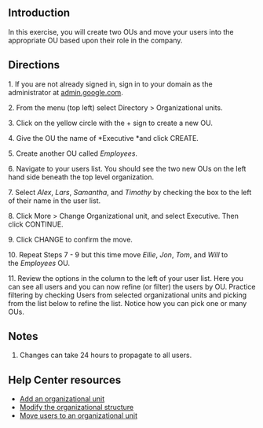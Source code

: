 ## Introduction

In this exercise, you will create two OUs and move your users into the appropriate OU based upon their role in the company.

## Directions

1\. If you are not already signed in, sign in to your domain as the administrator at [admin.google.com](https://admin.google.com/).

2\. From the menu (top left) select Directory > Organizational units.

3\. Click on the yellow circle with the + sign to create a new OU.

4\. Give the OU the name of *Executive *and click CREATE.

5\. Create another OU called *Employees*.

6\. Navigate to your users list. You should see the two new OUs on the left hand side beneath the top level organization.

7\. Select *Alex*, *Lars*, *Samantha*, and *Timothy* by checking the box to the left of their name in the user list.

8\. Click More > Change Organizational unit, and select Executive. Then click CONTINUE.

9\. Click CHANGE to confirm the move.

10\. Repeat Steps 7 - 9 but this time move *Ellie*, *Jon*, *Tom*, and *Will* to the *Employees* OU.

11\. Review the options in the column to the left of your user list. Here you can see all users and you can now refine (or filter) the users by OU. Practice filtering by checking Users from selected organizational units and picking from the list below to refine the list. Notice how you can pick one or many OUs.

## Notes

1.  Changes can take 24 hours to propagate to all users.

## Help Center resources

-   [Add an organizational unit](https://support.google.com/a/answer/182537 "Add an organizational unit")
-   [Modify the organizational structure](https://support.google.com/a/answer/182538 "Modify the organizational structure")
-   [Move users to an organizational unit](https://support.google.com/a/answer/182449 "Move users to an organizational unit")
